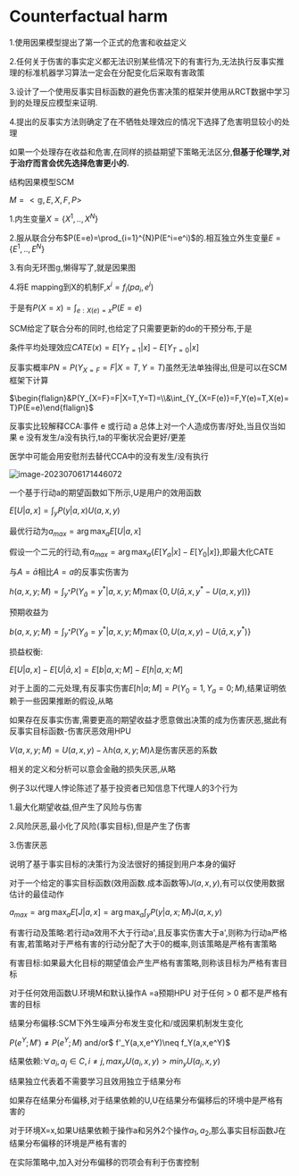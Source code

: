 # Counterfactual harm

1.使用因果模型提出了第一个正式的危害和收益定义

2.任何关于伤害的事实定义都无法识别某些情况下的有害行为,无法执行反事实推理的标准机器学习算法一定会在分配变化后采取有害政策

3.设计了一个使用反事实目标函数的避免伤害决策的框架并使用从RCT数据中学习到的处理反应模型来证明.

4.提出的反事实方法则确定了在不牺牲处理效应的情况下选择了危害明显较小的处理



如果一个处理存在收益和危害,在同样的损益期望下策略无法区分,**但基于伦理学,对于治疗而言会优先选择危害更小的.**



结构因果模型SCM

$M=<\mathbb{g},E,X,F,P>$

1.内生变量$X=\{X^1,..,X^N\}$

2.服从联合分布$P(E=e)=\prod_{i=1}^{N}P(E^i=e^i)$的.相互独立外生变量$E=\{E^1,..,E^N\}$

3.有向无环图$\mathbb{g}$,懒得写了,就是因果图

4.将E mapping到X的机制F,$x^i=f_i(pa_i,e^i)$

于是有$P(X=x)=\int_{e:X(e)=x}P(E=e)$

SCM给定了联合分布的同时,也给定了只需要更新的do的干预分布,于是

条件平均处理效应$CATE(x)=E[Y_{T=1}|x]-E[Y_{T=0}|x]$

反事实概率$PN=P(Y_{X=F}=F|X=T,Y=T)$虽然无法单独得出,但是可以在SCM框架下计算

$\begin{flalign}&P(Y_{X=F}=F|X=T,Y=T)=\\&\int_{Y_{X=F(e)}=F,Y(e)=T,X(e)=T}P(E=e)\end{flalign}$

反事实比较解释CCA:事件 e 或行动 a 总体上对一个人造成伤害/好处,当且仅当如果 e 没有发生/a没有执行,ta的平衡状况会更好/更差

医学中可能会用安慰剂去替代CCA中的没有发生/没有执行

![image-20230706171446072](C:\Users\SFC\AppData\Roaming\Typora\typora-user-images\image-20230706171446072.png)

一个基于行动a的期望函数如下所示,U是用户的效用函数

$E[U|a,x]=\int_{y}P(y|a,x)U(a,x,y)$

最优行动为$a_{max}=\arg \max_{a}E[U|a,x]$

假设一个二元的行动,有$a_{max}=\arg \max_{a}\{E[Y_a|x]-E[Y_0|x]\}$,即最大化CATE

与$A=\bar{a}$相比$A=a$的反事实伤害为

$h(a,x,y;M)=\int_{y^*}P(Y_{\bar{a}}=y^*|a,x,y;M)\max\{0,U(\bar{a},x,y^*-U(a,x,y))\}$

预期收益为

$b(a,x,y;M)=\int_{y^*}P(Y_{\bar{a}}=y^*|a,x,y;M)\max\{0,U(a,x,y)-U(\bar{a},x,y^*)\}$

损益权衡:

$E[U|a,x]-E[U|\bar{a},x]=E[b|a,x;M]-E[h|a,x;M]$

对于上面的二元处理,有反事实伤害$E[h|a;M]=P(Y_0=1,Y_a=0;M)$,结果证明依赖于一些因果推断的假设,从略

如果存在反事实伤害,需要更高的期望收益才愿意做出决策的成为伤害厌恶,据此有反事实目标函数-伤害厌恶效用HPU

$V(a,x,y;M)=U(a,x,y)-\lambda h(a,x,y;M) \lambda$是伤害厌恶的系数

相关的定义和分析可以意会金融的损失厌恶,从略

例子3以代理人悖论陈述了基于投资者已知信息下代理人的3个行为

1.最大化期望收益,但产生了风险与伤害

2.风险厌恶,最小化了风险(事实目标),但是产生了伤害

3.伤害厌恶

说明了基于事实目标的决策行为没法很好的捕捉到用户本身的偏好

对于一个给定的事实目标函数(效用函数.成本函数等)$J(a,x,y)$,有可以仅使用数据估计的最佳动作

$a_{max}=\arg \max_{a}E[J|a,x]=\arg \max_{a}\int_{y}P(y|a,x;M)J(a,x,y)$

有害行动及策略:若行动a效用不大于行动a',且反事实伤害大于a',则称为行动a严格有害,若策略对于严格有害的行动分配了大于0的概率,则该策略是严格有害策略

有害目标:如果最大化目标的期望值会产生严格有害策略,则称该目标为严格有害目标

对于任何效用函数U.环境M和默认操作A =a预期HPU 对于任何 > 0 都不是严格有害的目标

结果分布偏移:SCM下外生噪声分布发生变化和/或因果机制发生变化

$P(e^Y;M')\neq P(e^Y;M)$ and/or$ f'_Y(a,x,e^Y)\neq f_Y(a,x,e^Y)$

结果依赖:$\forall a_i,a_j \in C,i\ne j, max_yU(a_i,x,y)>min_yU(a_j,x,y)$

结果独立代表着不需要学习且效用独立于结果分布

如果存在结果分布偏移,对于结果依赖的U,U在结果分布偏移后的环境中是严格有害的

对于环境X=x,如果U结果依赖于操作a和另外2个操作$a_1,a_2$,那么事实目标函数J在结果分布偏移的环境是严格有害的

在实际策略中,加入对分布偏移的罚项会有利于伤害控制